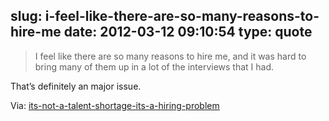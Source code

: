 slug: i-feel-like-there-are-so-many-reasons-to-hire-me
date: 2012-03-12 09:10:54
type: quote
---

> I feel like there are so many reasons to hire me, and it was hard to bring many of them up in a lot of the interviews that I had.

That’s definitely an major issue.

 Via: [its-not-a-talent-shortage-its-a-hiring-problem](http://fredandrandall.com/blog/2012/03/10/its-not-a-talent-shortage-its-a-hiring-problem/)

